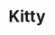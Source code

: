 ---
title: Kitty
description: A very lightweight Java microframework.
website: https://kitty-project.github.io
---